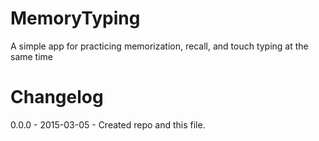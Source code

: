 # MemoryTyping
A simple app for practicing memorization, recall, and touch typing at the same time

# Changelog
0.0.0 - 2015-03-05 - Created repo and this file. 
